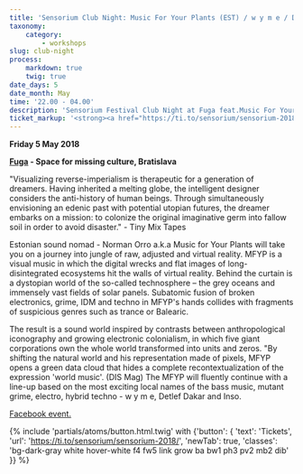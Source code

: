 ```yaml
---
title: 'Sensorium Club Night: Music For Your Plants (EST) / w y m e / Detlef Dakar / Inso'
taxonomy:
    category:
        - workshops
slug: club-night
process:
    markdown: true
    twig: true
date_days: 5
date_month: May
time: '22.00 - 04.00'
description: 'Sensorium Festival Club Night at Fuga feat.Music For Your Plants (EST).'
ticket_markup: '<strong><a href="https://ti.to/sensorium/sensorium-2018"_blank">Tickets</a></strong>'
---
```


**Friday 5 May 2018**

**[Fuga](http://fuga.forumabsurdum.sk/) - Space for missing culture, Bratislava**

"Visualizing reverse-imperialism is therapeutic for a generation of dreamers. Having inherited a melting globe, the intelligent designer considers the anti-history of human beings. Through simultaneously envisioning an edenic past with potential utopian futures, the dreamer embarks on a mission: to colonize the original imaginative germ into fallow soil in order to avoid disaster." - Tiny Mix Tapes

Estonian sound nomad - Norman Orro a.k.a Music for Your Plants will take you on a journey into jungle of raw, adjusted and virtual reality. MFYP is a visual music in which the digital wrecks and flat images of long-disintegrated ecosystems hit the walls of virtual reality. Behind the curtain is a dystopian world of the so-called technosphere –  the grey oceans and immensely vast fields of solar panels. Subatomic fusion of broken electronics, grime, IDM and techno in MFYP's hands collides with fragments of suspicious genres such as trance or Balearic.

The result is a sound world inspired by contrasts between anthropological iconography and growing electronic colonialism, in which five giant corporations own the whole world transformed into units and zeros. "By shifting the natural world and his representation made of pixels, MFYP opens a green data cloud that hides a complete recontextualization of the expression 'world music'. (DIS Mag)
The MFYP will fluently continue with a line-up based on the most exciting local names of the bass music, mutant grime, electro, hybrid techno - w y m e, Detlef Dakar and Inso.


[Facebook event.](https://facebook.com/events/298413330691870/)

{% include 'partials/atoms/button.html.twig' with {'button': {
    'text': 'Tickets',
    'url': 'https://ti.to/sensorium/sensorium-2018/',
    'newTab': true,
    'classes': 'bg-dark-gray white hover-white f4 fw5 link grow ba bw1 ph3 pv2 mb2 dib'
}} %}